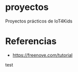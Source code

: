 # proyectos
Proyectos prácticos de IoT4Kids


# Referencias
* https://freenove.com/tutorial

test

  
